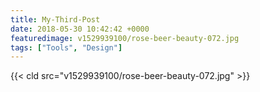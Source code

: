 ```yaml
---
title: My-Third-Post
date: 2018-05-30 10:42:42 +0000
featuredimage: v1529939100/rose-beer-beauty-072.jpg
tags: ["Tools", "Design"]
---
```

{{< cld src="v1529939100/rose-beer-beauty-072.jpg" >}}
